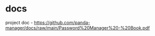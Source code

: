 # docs

project doc - https://github.com/panda-manager/docs/raw/main/Password%20Manager%20-%20Book.pdf
